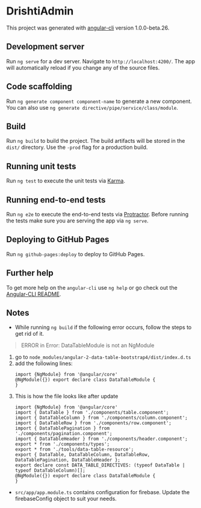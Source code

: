 # DrishtiAdmin

This project was generated with [angular-cli](https://github.com/angular/angular-cli) version 1.0.0-beta.26.

## Development server
Run `ng serve` for a dev server. Navigate to `http://localhost:4200/`. The app will automatically reload if you change any of the source files.

## Code scaffolding

Run `ng generate component component-name` to generate a new component. You can also use `ng generate directive/pipe/service/class/module`.

## Build

Run `ng build` to build the project. The build artifacts will be stored in the `dist/` directory. Use the `-prod` flag for a production build.

## Running unit tests

Run `ng test` to execute the unit tests via [Karma](https://karma-runner.github.io).

## Running end-to-end tests

Run `ng e2e` to execute the end-to-end tests via [Protractor](http://www.protractortest.org/).
Before running the tests make sure you are serving the app via `ng serve`.

## Deploying to GitHub Pages

Run `ng github-pages:deploy` to deploy to GitHub Pages.

## Further help

To get more help on the `angular-cli` use `ng help` or go check out the [Angular-CLI README](https://github.com/angular/angular-cli/blob/master/README.md).

## Notes 
- While running ```ng build``` if the following error occurs, follow the steps to get rid of it.
> ERROR in Error: DataTableModule is not an NgModule
1. go to ```node_modules/angular-2-data-table-bootstrap4/dist/index.d.ts``` 
2. add the following lines: 
    ```
    import {NgModule} from '@angular/core'
    @NgModule({}) export declare class DataTableModule {
    }
    ```
3. This is how the file looks like after update
    ```
    import {NgModule} from '@angular/core'
    import { DataTable } from './components/table.component';
    import { DataTableColumn } from './components/column.component';
    import { DataTableRow } from './components/row.component';
    import { DataTablePagination } from './components/pagination.component';
    import { DataTableHeader } from './components/header.component';
    export * from './components/types';
    export * from './tools/data-table-resource';
    export { DataTable, DataTableColumn, DataTableRow, DataTablePagination, DataTableHeader };
    export declare const DATA_TABLE_DIRECTIVES: (typeof DataTable | typeof DataTableColumn)[];
    @NgModule({}) export declare class DataTableModule {
    }
    ```   

- ```src/app/app.module.ts``` contains configuration for firebase. Update the firebaseConfig object to suit your needs.

 


